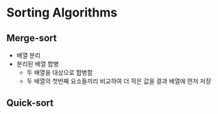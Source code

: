 # Sorting Algorithms

## Merge-sort
- 배열 분리
- 분리된 배열 합병
  - 두 배열을 대상으로 합병함
  - 두 배열의 첫번째 요소들끼리 비교하여 더 작은 값을 결과 배열에 먼저 저장


## Quick-sort

